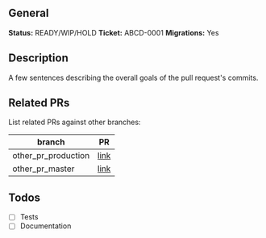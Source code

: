 ## General
**Status:** READY/WIP/HOLD
**Ticket:** ABCD-0001
**Migrations:** Yes

## Description
A few sentences describing the overall goals of the pull request's commits.

## Related PRs
List related PRs against other branches:

branch | PR
------ | ------
other_pr_production | [link]()
other_pr_master | [link]()

## Todos
- [ ] Tests
- [ ] Documentation
